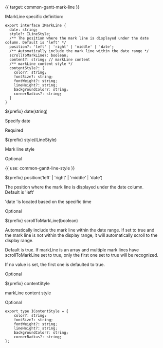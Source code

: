 {{ target: common-gantt-mark-line }}

IMarkLine specific definition:

```
export interface IMarkLine {
  date: string;
  style?: ILineStyle;
  /** The position where the mark line is displayed under the date column. Default is 'left' */
  position?: 'left' | 'right' | 'middle' | 'date';
  /** Automatically include the mark line within the date range */
  scrollToMarkLine?: boolean;
  content?: string; // markLine content
  /** markLine content style */
  contentStyle?: {
    color?: string;
    fontSize?: string;
    fontWeight?: string;
    lineHeight?: string;
    backgroundColor?: string;
    cornerRadius?: string;
  }
}
```

${prefix} date(string)

Specify date

Required

${prefix} style(ILineStyle)

Mark line style

Optional

{{ use: common-gantt-line-style }}

${prefix} position('left' | 'right' | 'middle' | 'date')

The position where the mark line is displayed under the date column. Default is 'left'

'date 'is located based on the specific time

Optional

${prefix} scrollToMarkLine(boolean)

Automatically include the mark line within the date range. If set to true and the mark line is not within the display range, it will automatically scroll to the display range.

Default is true. If markLine is an array and multiple mark lines have scrollToMarkLine set to true, only the first one set to true will be recognized.

If no value is set, the first one is defaulted to true.

Optional

${prefix} contentStyle

markLine content style

Optional

```
export type IContentStyle = {
    color?: string;
    fontSize?: string;
    fontWeight?: string;
    lineHeight?: string;
    backgroundColor?: string;
    cornerRadius?: string;
};
```
